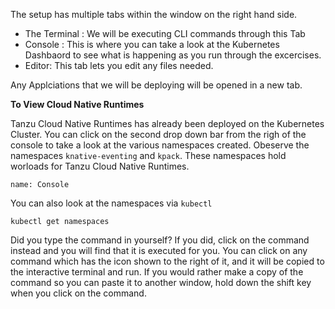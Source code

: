 The setup has multiple tabs within the window on the right hand side.

- The Terminal : We will be executing CLI commands through this Tab
- Console : This is where you can take a look at the Kubernetes Dashbaord to see what is happening as you  run through the excercises.
- Editor: This tab lets you edit any files needed.

Any Applciations that we will be deploying will be opened in a new tab.

**To View Cloud Native Runtimes** 

Tanzu Cloud Native Runtimes has already been deployed on the Kubernetes Cluster. You can click on the second drop down bar from the righ of the console to take a look at the various namespaces created. Obeserve the namespaces `knative-eventing` and `kpack`. These namespaces hold worloads for Tanzu Cloud Native Runtimes.

```dashboard:open-dashboard
name: Console
```

You can also look at the namespaces via `kubectl`
```execute
kubectl get namespaces
```


Did you type the command in yourself? If you did, click on the command instead and you will find that it is executed for you. You can click on any command which has the <span class="fas fa-running"></span> icon shown to the right of it, and it will be copied to the interactive terminal and run. If you would rather make a copy of the command so you can paste it to another window, hold down the shift key when you click on the command.
